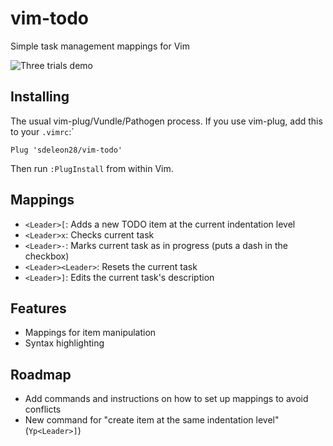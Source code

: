 # vim-todo

Simple task management mappings for Vim

![Three trials demo](./doc/three_trials_demo.gif)

## Installing

The usual vim-plug/Vundle/Pathogen process. If you use vim-plug, add this to your `.vimrc`:`

```
Plug 'sdeleon28/vim-todo'
```

Then run `:PlugInstall` from within Vim.

## Mappings

* `<Leader>[`: Adds a new TODO item at the current indentation level
* `<Leader>x`: Checks current task
* `<Leader>-`: Marks current task as in progress (puts a dash in the checkbox)
* `<Leader><Leader>`: Resets the current task
* `<Leader>]`: Edits the current task's description

## Features

* Mappings for item manipulation
* Syntax highlighting

## Roadmap

* Add commands and instructions on how to set up mappings to avoid conflicts
* New command for "create item at the same indentation level" (`Yp<Leader>]`)

